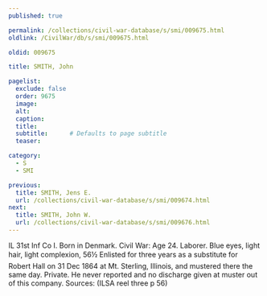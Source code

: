 ```yaml
---
published: true

permalink: /collections/civil-war-database/s/smi/009675.html
oldlink: /CivilWar/db/s/smi/009675.html

oldid: 009675

title: SMITH, John

pagelist:
  exclude: false
  order: 9675
  image: 
  alt:
  caption:
  title:
  subtitle:      # Defaults to page subtitle
  teaser:

category: 
  - S 
  - SMI

previous:
  title: SMITH, Jens E.
  url: /collections/civil-war-database/s/smi/009674.html  
next:
  title: SMITH, John W.
  url: /collections/civil-war-database/s/smi/009676.html   
---
```

IL 31st Inf Co I. Born in Denmark. Civil War: Age 24. Laborer. Blue eyes, light hair, light complexion, 5&#146;6&frac12;&#148; Enlisted for three years as a substitute for Robert Hall on 31 Dec 1864 at Mt. Sterling, Illinois, and mustered there the same day. Private. He never reported and no discharge given at muster out of this company. Sources: (ILSA reel three p 56)